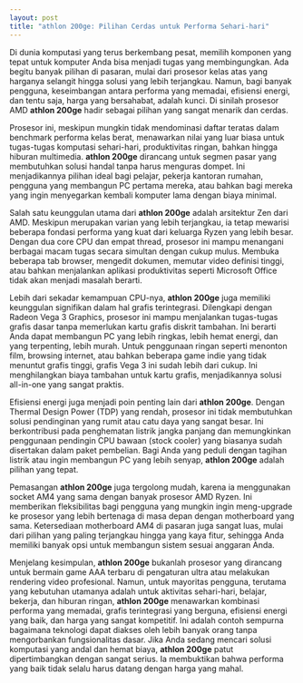 ```yaml
---
layout: post
title: "athlon 200ge: Pilihan Cerdas untuk Performa Sehari-hari"
---
```


Di dunia komputasi yang terus berkembang pesat, memilih komponen yang tepat untuk komputer Anda bisa menjadi tugas yang membingungkan. Ada begitu banyak pilihan di pasaran, mulai dari prosesor kelas atas yang harganya selangit hingga solusi yang lebih terjangkau. Namun, bagi banyak pengguna, keseimbangan antara performa yang memadai, efisiensi energi, dan tentu saja, harga yang bersahabat, adalah kunci. Di sinilah prosesor AMD **athlon 200ge** hadir sebagai pilihan yang sangat menarik dan cerdas.

Prosesor ini, meskipun mungkin tidak mendominasi daftar teratas dalam benchmark performa kelas berat, menawarkan nilai yang luar biasa untuk tugas-tugas komputasi sehari-hari, produktivitas ringan, bahkan hingga hiburan multimedia. **athlon 200ge** dirancang untuk segmen pasar yang membutuhkan solusi handal tanpa harus menguras dompet. Ini menjadikannya pilihan ideal bagi pelajar, pekerja kantoran rumahan, pengguna yang membangun PC pertama mereka, atau bahkan bagi mereka yang ingin menyegarkan kembali komputer lama dengan biaya minimal.

Salah satu keunggulan utama dari **athlon 200ge** adalah arsitektur Zen dari AMD. Meskipun merupakan varian yang lebih terjangkau, ia tetap mewarisi beberapa fondasi performa yang kuat dari keluarga Ryzen yang lebih besar. Dengan dua core CPU dan empat thread, prosesor ini mampu menangani berbagai macam tugas secara simultan dengan cukup mulus. Membuka beberapa tab browser, mengedit dokumen, memutar video definisi tinggi, atau bahkan menjalankan aplikasi produktivitas seperti Microsoft Office tidak akan menjadi masalah berarti.

Lebih dari sekadar kemampuan CPU-nya, **athlon 200ge** juga memiliki keunggulan signifikan dalam hal grafis terintegrasi. Dilengkapi dengan Radeon Vega 3 Graphics, prosesor ini mampu menjalankan tugas-tugas grafis dasar tanpa memerlukan kartu grafis diskrit tambahan. Ini berarti Anda dapat membangun PC yang lebih ringkas, lebih hemat energi, dan yang terpenting, lebih murah. Untuk penggunaan ringan seperti menonton film, browsing internet, atau bahkan beberapa game indie yang tidak menuntut grafis tinggi, grafis Vega 3 ini sudah lebih dari cukup. Ini menghilangkan biaya tambahan untuk kartu grafis, menjadikannya solusi all-in-one yang sangat praktis.

Efisiensi energi juga menjadi poin penting lain dari **athlon 200ge**. Dengan Thermal Design Power (TDP) yang rendah, prosesor ini tidak membutuhkan solusi pendinginan yang rumit atau catu daya yang sangat besar. Ini berkontribusi pada penghematan listrik jangka panjang dan memungkinkan penggunaan pendingin CPU bawaan (stock cooler) yang biasanya sudah disertakan dalam paket pembelian. Bagi Anda yang peduli dengan tagihan listrik atau ingin membangun PC yang lebih senyap, **athlon 200ge** adalah pilihan yang tepat.

Pemasangan **athlon 200ge** juga tergolong mudah, karena ia menggunakan socket AM4 yang sama dengan banyak prosesor AMD Ryzen. Ini memberikan fleksibilitas bagi pengguna yang mungkin ingin meng-upgrade ke prosesor yang lebih bertenaga di masa depan dengan motherboard yang sama. Ketersediaan motherboard AM4 di pasaran juga sangat luas, mulai dari pilihan yang paling terjangkau hingga yang kaya fitur, sehingga Anda memiliki banyak opsi untuk membangun sistem sesuai anggaran Anda.

Menjelang kesimpulan, **athlon 200ge** bukanlah prosesor yang dirancang untuk bermain game AAA terbaru di pengaturan ultra atau melakukan rendering video profesional. Namun, untuk mayoritas pengguna, terutama yang kebutuhan utamanya adalah untuk aktivitas sehari-hari, belajar, bekerja, dan hiburan ringan, **athlon 200ge** menawarkan kombinasi performa yang memadai, grafis terintegrasi yang berguna, efisiensi energi yang baik, dan harga yang sangat kompetitif. Ini adalah contoh sempurna bagaimana teknologi dapat diakses oleh lebih banyak orang tanpa mengorbankan fungsionalitas dasar. Jika Anda sedang mencari solusi komputasi yang andal dan hemat biaya, **athlon 200ge** patut dipertimbangkan dengan sangat serius. Ia membuktikan bahwa performa yang baik tidak selalu harus datang dengan harga yang mahal.
